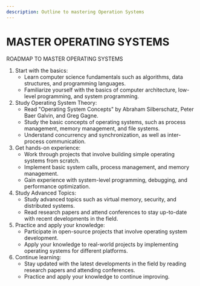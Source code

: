 ```yaml
---
description: Outline to mastering Operation Systems
---
```


# MASTER OPERATING SYSTEMS

ROADMAP TO MASTER OPERATING SYSTEMS

1. Start with the basics:
   * Learn computer science fundamentals such as algorithms, data structures, and programming languages.
   * Familiarize yourself with the basics of computer architecture, low-level programming, and system programming.
2. Study Operating System Theory:
   * Read "Operating System Concepts" by Abraham Silberschatz, Peter Baer Galvin, and Greg Gagne.
   * Study the basic concepts of operating systems, such as process management, memory management, and file systems.
   * Understand concurrency and synchronization, as well as inter-process communication.
3. Get hands-on experience:
   * Work through projects that involve building simple operating systems from scratch.
   * Implement basic system calls, process management, and memory management.
   * Gain experience with system-level programming, debugging, and performance optimization.
4. Study Advanced Topics:
   * Study advanced topics such as virtual memory, security, and distributed systems.
   * Read research papers and attend conferences to stay up-to-date with recent developments in the field.
5. Practice and apply your knowledge:
   * Participate in open-source projects that involve operating system development.
   * Apply your knowledge to real-world projects by implementing operating systems for different platforms.
6. Continue learning:
   * Stay updated with the latest developments in the field by reading research papers and attending conferences.
   * Practice and apply your knowledge to continue improving.
